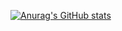 [![Anurag's GitHub stats](https://github-readme-stats.vercel.app/api?username=BIGSHOTOF1997)](https://github.com/anuraghazra/github-readme-stats)
